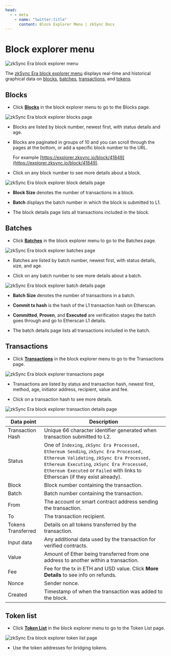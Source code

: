 ```yaml
---
head:
  - - meta
    - name: "twitter:title"
      content: Block Explorer Menu | zkSync Docs
---
```


# Block explorer menu

![zkSync Era block explorer menu](../../../assets/images/block-explorer-menu.png)

The [zkSync Era block explorer menu](https://explorer.zksync.io/) displays real-time and historical graphical data on [blocks](#blocks), [batches](#batches), [transactions](#transactions), and [tokens](#token-list).

## Blocks

- Click [**Blocks**](https://explorer.zksync.io/blocks/) in the block explorer menu to go to the Blocks page.

![zkSync Era block explorer blocks page](../../../assets/images/blocks.png)

- Blocks are listed by block number, newest first, with status details and age.

- Blocks are paginated in groups of 10 and you can scroll through the pages at the bottom, or add a specific block number to the URL.

  For example [https://explorer.zksync.io/block/41849](https://explorer.zksync.io/block/41849).

- Click on any block number to see more details about a block.

![zkSync Era block explorer block details page](../../../assets/images/block-details.png)

- **Block Size** denotes the number of transactions in a block.

- **Batch** displays the batch number in which the block is submitted to L1.

- The block details page lists all transactions included in the block.

## Batches

- Click [**Batches**](https://explorer.zksync.io/batches/) in the block explorer menu to go to the Batches page.

![zkSync Era block explorer batches page](../../../assets/images/batches.png)

- Batches are listed by batch number, newest first, with status details, size, and age.

- Click on any batch number to see more details about a batch.

![zkSync Era block explorer batch details page](../../../assets/images/batch-details.png)

- **Batch Size** denotes the number of transactions in a batch.

- **Commit tx hash** is the hash of the L1 transaction hash on Etherscan.

- **Committed**, **Proven**, and **Executed** are verification stages the batch goes through and go to Etherscan L1 details.

- The batch details page lists all transactions included in the batch.

## Transactions

- Click [**Transactions**](https://explorer.zksync.io/transactions/) in the block explorer menu to go to the Transactions page.

![zkSync Era block explorer transactions page](../../../assets/images/transactions.png)

- Transactions are listed by status and transaction hash, newest first, method, age, initiator address, recipient, value and fee.

- Click on a transaction hash to see more details.

![zkSync Era block explorer transaction details page](../../../assets/images/transaction-details.png)

| Data point         | Description                                                                                                                                                                                                                                                  |
| ------------------ | ------------------------------------------------------------------------------------------------------------------------------------------------------------------------------------------------------------------------------------------------------------ |
| Transaction Hash   | Unique 66 character identifier generated when transaction submitted to L2.                                                                                                                                                                                   |
| Status             | One of `Indexing`, `zkSync Era Processed, Ethereum Sending`, `zkSync Era Processed, Ethereum Validating`, `zkSync Era Processed, Ethereum Executing`, `zkSync Era Processed, Ethereum Executed` or `Failed` with links to Etherscan (if they exist already). |
| Block              | Block number containing the transaction.                                                                                                                                                                                                                     |
| Batch              | Batch number containing the transaction.                                                                                                                                                                                                                     |
| From               | The account or smart contract address sending the transaction.                                                                                                                                                                                               |
| To                 | The transaction recipient.                                                                                                                                                                                                                                   |
| Tokens Transferred | Details on all tokens transferred by the transaction.                                                                                                                                                                                                        |
| Input data         | Any additional data used by the transaction for verified contracts.                                                                                                                                                                                          |
| Value              | Amount of Ether being transferred from one address to another within a transaction.                                                                                                                                                                          |
| Fee                | Fee for the tx in ETH and USD value. Click **More Details** to see info on refunds.                                                                                                                                                                          |
| Nonce              | Sender nonce.                                                                                                                                                                                                                                                |
| Created            | Timestamp of when the transaction was added to the block.                                                                                                                                                                                                    |

## Token list

- Click [**Token List**](https://explorer.zksync.io/tokenlist) in the block explorer menu to go to the Token List page.

![zkSync Era block explorer token list page](../../../assets/images/token-list.png)

- Use the token addresses for bridging tokens.
